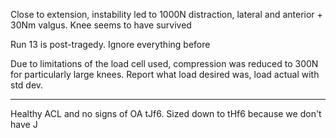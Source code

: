Close to extension, instability led to 1000N distraction, lateral and anterior + 30Nm valgus. Knee seems to have survived

Run 13 is post-tragedy. Ignore everything before

Due to limitations of the load cell used, compression was reduced to 300N for particularly large knees.
Report what load desired was, load actual with std dev.

---

Healthy ACL and no signs of OA
tJf6. Sized down to tHf6 because we don't have J
